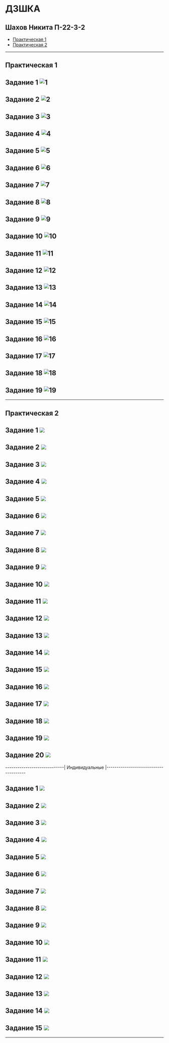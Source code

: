 # ДЗШКА
## Шахов Никита П-22-3-2
* [Практическая 1](#практическая-1)
* [Практическая 2](#практическая-2)

--------------------------------------

## Практическая 1 

## Задание 1 ![1](https://github.com/user-attachments/assets/fc9fb406-3cc6-432b-924b-25933c173d29)

## Задание 2 ![2](https://github.com/user-attachments/assets/cb333cc4-7c93-44d7-84f6-82dd40b2a915)

## Задание 3 ![3](https://github.com/user-attachments/assets/bba576a4-44b8-48f9-8f1e-7cbaa57fffc6)

## Задание 4 ![4](https://github.com/user-attachments/assets/bdb85f38-d930-4a3e-a385-c03bfd4b9d2c)

## Задание 5 ![5](https://github.com/user-attachments/assets/0f018046-3717-4e7d-b699-f11cf6a5f2bc)

## Задание 6 ![6](https://github.com/user-attachments/assets/de5fcfc6-63f4-4197-b01c-17323ad7067b)

## Задание 7 ![7](https://github.com/user-attachments/assets/fc9fb406-3cc6-432b-924b-25933c173d29)

## Задание 8 ![8](https://github.com/user-attachments/assets/938e5511-844b-4888-b097-00342ca85e88)

## Задание 9 ![9](https://github.com/user-attachments/assets/e4912703-b233-4469-855b-a22578e3da03)

## Задание 10 ![10](https://github.com/user-attachments/assets/b18acee0-db6e-4bcd-b428-76f3f3a071a4)

## Задание 11 ![11](https://github.com/user-attachments/assets/4d84a753-d5af-4b6c-a905-00e2fade23db)

## Задание 12 ![12](https://github.com/user-attachments/assets/6fcef4b1-fe64-439d-a8e4-8aee02c926bc)

## Задание 13 ![13](https://github.com/user-attachments/assets/da0f8b58-b2f5-4ce8-b7c4-14fef206b9ef)

## Задание 14 ![14](https://github.com/user-attachments/assets/08d4e33d-b53d-4e8d-b228-c9a52af78a65)

## Задание 15 ![15](https://github.com/user-attachments/assets/1130ce10-4821-4574-a7e2-66efea8144dd)

## Задание 16 ![16](https://github.com/user-attachments/assets/e54680a6-8ef1-423e-a068-ef8663fb5442)

## Задание 17 ![17](https://github.com/user-attachments/assets/8fb500a3-01de-4d3c-a65c-8401d15cfd74)

## Задание 18 ![18](https://github.com/user-attachments/assets/619afdb6-43be-4c4e-998c-d3931c3d7cae)

## Задание 19 ![19](https://github.com/user-attachments/assets/51ba8fb8-ff89-4dad-8f5b-b282f7ab171c)

-------------------------------------------------------------------------

## Практическая 2 

## Задание 1 ![](https://github.com/Nikitos-zzz/DPK1/blob/main/screeenshots/1.PNG)

## Задание 2 ![](https://github.com/Nikitos-zzz/DPK1/blob/main/screeenshots/2.PNG)

## Задание 3 ![](https://github.com/Nikitos-zzz/DPK1/blob/main/screeenshots/3.PNG)

## Задание 4 ![](https://github.com/Nikitos-zzz/DPK1/blob/main/screeenshots/4.PNG)

## Задание 5 ![](https://github.com/Nikitos-zzz/DPK1/blob/main/screeenshots/5.PNG)

## Задание 6 ![](https://github.com/Nikitos-zzz/DPK1/blob/main/screeenshots/6.PNG)

## Задание 7 ![](https://github.com/Nikitos-zzz/DPK1/blob/main/screeenshots/7.PNG)

## Задание 8 ![](https://github.com/Nikitos-zzz/DPK1/blob/main/screeenshots/8.PNG)

## Задание 9 ![](https://github.com/Nikitos-zzz/DPK1/blob/main/screeenshots/9.PNG)

## Задание 10 ![](https://github.com/Nikitos-zzz/DPK1/blob/main/screeenshots/10.PNG)

## Задание 11 ![](https://github.com/Nikitos-zzz/DPK1/blob/main/screeenshots/11.PNG)

## Задание 12 ![](https://github.com/Nikitos-zzz/DPK1/blob/main/screeenshots/12.PNG)

## Задание 13 ![](https://github.com/Nikitos-zzz/DPK1/blob/main/screeenshots/13.PNG)

## Задание 14 ![](https://github.com/Nikitos-zzz/DPK1/blob/main/screeenshots/14.PNG)

## Задание 15 ![](https://github.com/Nikitos-zzz/DPK1/blob/main/screeenshots/15.PNG)

## Задание 16 ![](https://github.com/Nikitos-zzz/DPK1/blob/main/screeenshots/16.PNG)

## Задание 17 ![](https://github.com/Nikitos-zzz/DPK1/blob/main/screeenshots/17.PNG)

## Задание 18 ![](https://github.com/Nikitos-zzz/DPK1/blob/main/screeenshots/18.PNG)

## Задание 19 ![](https://github.com/Nikitos-zzz/DPK1/blob/main/screeenshots/19.PNG)

## Задание 20 ![](https://github.com/Nikitos-zzz/DPK1/blob/main/screeenshots/20.PNG)

-----------------------------| Индивидуальные |--------------------------------------
## Задание 1 ![](https://github.com/Nikitos-zzz/DPK1/blob/main/screeenshots/m1.png)

## Задание 2 ![](https://github.com/Nikitos-zzz/DPK1/blob/main/screeenshots/m2.png)

## Задание 3 ![](https://github.com/Nikitos-zzz/DPK1/blob/main/screeenshots/m3.png)

## Задание 4 ![](https://github.com/Nikitos-zzz/DPK1/blob/main/screeenshots/m4.png) 

## Задание 5 ![](https://github.com/Nikitos-zzz/DPK1/blob/main/screeenshots/m5.png)

## Задание 6 ![](https://github.com/Nikitos-zzz/DPK1/blob/main/screeenshots/m6.png)

## Задание 7 ![](https://github.com/Nikitos-zzz/DPK1/blob/main/screeenshots/m7.png)

## Задание 8 ![](https://github.com/Nikitos-zzz/DPK1/blob/main/screeenshots/m8.png)

## Задание 9 ![](https://github.com/Nikitos-zzz/DPK1/blob/main/screeenshots/m9.png) 

## Задание 10 ![](https://github.com/Nikitos-zzz/DPK1/blob/main/screeenshots/m10.png) 

## Задание 11 ![](https://github.com/Nikitos-zzz/DPK1/blob/main/screeenshots/m11.png) 

## Задание 12 ![](https://github.com/Nikitos-zzz/DPK1/blob/main/screeenshots/m12.png)

## Задание 13 ![](https://github.com/Nikitos-zzz/DPK1/blob/main/screeenshots/m13.png) 

## Задание 14 ![](https://github.com/Nikitos-zzz/DPK1/blob/main/screeenshots/m14.png) 

## Задание 15 ![](https://github.com/Nikitos-zzz/DPK1/blob/main/screeenshots/m15.png) 

-----------------------------------------------------------------
